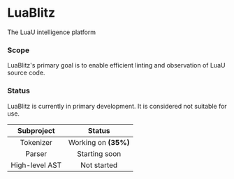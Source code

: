 # LuaBlitz
 The LuaU intelligence platform

### Scope
LuaBlitz's primary goal is to enable efficient linting and observation of LuaU source code.

### Status
LuaBlitz is currently in primary development. It is considered not suitable for use.

| Subproject | Status |
| :----: | :----: |
| Tokenizer | Working on **(35%)** |
| Parser | Starting soon |
| High-level AST | Not started |